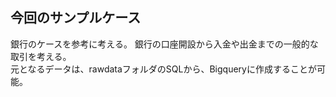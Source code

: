 ## 今回のサンプルケース
銀行のケースを参考に考える。  銀行の口座開設から入金や出金までの一般的な取引を考える。  
元となるデータは、rawdataフォルダのSQLから、Bigqueryに作成することが可能。

